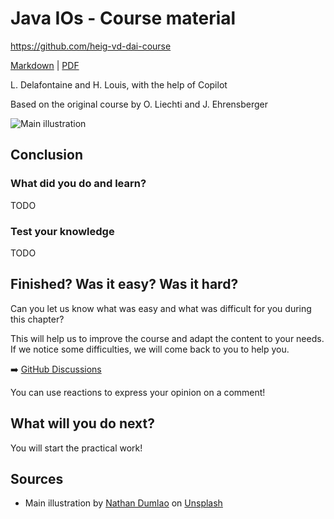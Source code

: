[markdown]:
  https://github.com/heig-vd-dai-course/heig-vd-dai-course/blob/main/05-java-ios/COURSE_MATERIAL.md#practical-content
[pdf]:
  https://heig-vd-dai-course.github.io/heig-vd-dai-course/05-java-ios/05-java-ios-practical-content.pdf
[discussions]: https://github.com/orgs/heig-vd-dai-course/discussions/4
[illustration]:
  https://images.unsplash.com/photo-1549319114-d67887c51aed?fit=crop&h=720

# Java IOs - Course material

<https://github.com/heig-vd-dai-course>

[Markdown][markdown] | [PDF][pdf]

L. Delafontaine and H. Louis, with the help of Copilot

Based on the original course by O. Liechti and J. Ehrensberger

![Main illustration][illustration]

## Conclusion

<!-- _class: lead -->

### What did you do and learn?

TODO

### Test your knowledge

TODO

## Finished? Was it easy? Was it hard?

Can you let us know what was easy and what was difficult for you during this
chapter?

This will help us to improve the course and adapt the content to your needs. If
we notice some difficulties, we will come back to you to help you.

:arrow_right: [GitHub Discussions][discussions]

You can use reactions to express your opinion on a comment!

## What will you do next?

You will start the practical work!

## Sources

- Main illustration by [Nathan Dumlao](https://unsplash.com/@nate_dumlao) on
  [Unsplash](https://unsplash.com/photos/KixfBEdyp64)
